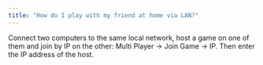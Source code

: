 ```yaml
---
title: "How do I play with my friend at home via LAN?"
---
```


Connect two computers to the same local network, host a game on one of them and join by IP on the other: Multi Player → Join Game → IP. Then enter the IP address of the host.
